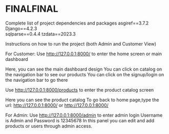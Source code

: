 # FINALFINAL

Complete list of project dependencies and packages
asgiref==3.7.2
Django==4.2.3  
sqlparse==0.4.4
tzdata==2023.3





Instructions on how to run the project (both Admin and Customer View)

For Customer:
Use http://127.0.0.1:8000/ to enter the home screen or main dashboard

Here, you can see the main dashboard design 
You can click on catalog on the navigation bar to see our products
You can click on the signup/login on the navigation bar to go there

Use http://127.0.0.1:8000/products to enter the product catalog screen

Here you can see the product catalog
To go back to home page,type the url: http://127.0.0.1:8000/ or http://127.0.0.1:8000/



For Admin:
Use http://127.0.0.1:8000/admin to enter admin login
Username is Admin and Password is 12345678
In this panel you can edit and add products or users through admin access.


